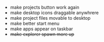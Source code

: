 - make projects button work again
- make desktop icons draggable anywhrere
- make project files movable to desktop
- make better start menu
- make apps appear on taskbar
- ~~make explorer spawn more up~~